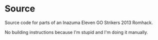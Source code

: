 # Source

Source code for parts of an Inazuma Eleven GO Strikers 2013 Romhack.

No building instructions because I'm stupid and I'm doing it manually.